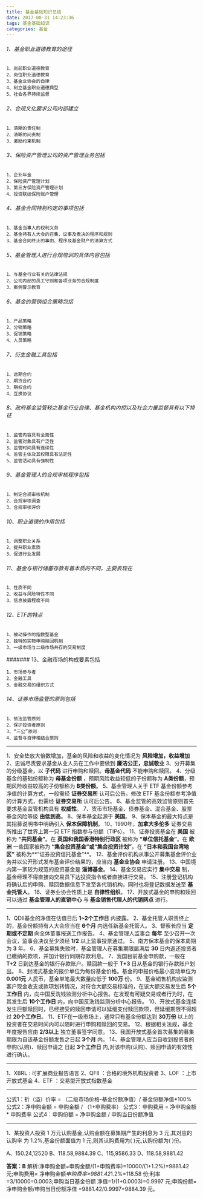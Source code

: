 ```yaml
---
title: 基金基础知识总结
date: 2017-08-31 14:23:36
tags: 基金基础知识
categories: 基金
---
```

###### 1、基金职业道德教育的途径

	1、岗前职业道德教育
    2、岗位职业道德教育
    3、基金业协会的自律
    4、树立基金职业道德典型
    5、社会各界持续监督
    
<!-- more -->
###### 2、合规文化要求公司内部建立

	1、清晰的责任制
    2、清晰的问责制
    3、激励约束机制
    
###### 3、保险资产管理公司的资产管理业务包括

	1、企业年金
    2、保险资产管理计划
    3、第三方保险资产管理计划
    4、投资联结保险账户管理
    
###### 4、基金合同特别约定的事项包括

	1、基金当事人的权利义务
    2、基金持有人大会的召集、议事及表决的程序和规则
    3、基金合同终止的事由、程序及基金财产的清算方式
    
###### 5、基金管理人进行合规培训的具体内容包括

	1、与基金行业有关的法律法规
    2、公司内部的员工守则和各项业务的合规制度
    3、案例警示教育
    

###### 6、基金的营销组合策略包括

	1、产品策略
    2、分销策略
    3、促销策略
    4、人员策略
    
###### 7、衍生金融工具包括

	1、远期合约
    2、期货合约
    3、期权合约
    4、互换协议
    
###### 8、政府基金监管较之基金行业自律、基金机构内控以及社会力量监督具有以下特征

	1、监管内容具有全面性
    2、监管对象具有广泛性
    3、监管时间具有连续性
    4、监管主体及其权限具有法定性
    5、监管活动具有强制性
    
###### 9、基金管理人的合规审核程序包括

	1、制定合规审核机制
    2、合规审核调查
    3、合规审核评价
    
###### 10、职业道德的作用包括

	1、调整职业关系
    2、提升职业素质
    3、促进行业发展
    
###### 11、基金与银行储蓄存款有着本质的不同，主要表现在
	
    1、性质不同
    2、收益与风险特性不同
    3、信息披露程度不同
    
###### 12、ETF的特点

	1、被动操作的指数型基金
    2、独特的实物申购赎回机制
    3、一级市场与二级市场共存的交易制度
    
####### 13、金融市场的构成要素包括

	1、市场参与者
    2、金融工具
    3、金融交易的组织方式
    
###### 14、证券市场监管的原则包括

	1、依法监管原则
    2、保护投资者原则
    3、“三公”原则
    4、监督与自律相结合原则

----------------

1、安全垫放大倍数增加，基金的风险和收益的变化情况为 **风险增加，收益增加**
2、忠诚尽责要求基金从业人员在工作中要做到 **廉洁公正，忠诚敬业**
3、分开募集的分级基金，以 **子代码** 进行申购和赎回。**母基金代码** 不能申购和赎回。
4、分级基金的基础份额称为 **母基金份额** ，预期风险收益较低的子份额称为 **A类份额**，预期风险收益较高的子份额称为 **B类份额**。
5、基金管理人关于 ETF 基金份额参考净值的计算方式，一般需经 **证券交易所** 认可后公告。修改 ETF 基金份额参考净值的计算方式，也需经 **证券交易所** 认可后公告。
6、基金监管的高效监管原则首先要求基金监管机构具有 **权威性**。
7、货币市场基金、债券基金、混合基金、股票基金风险等级 **由低到高**。
8、保本基金起源于 **美国**。
9、保本基金的最大特点是其招募说明书中明确引入 **保本保障机制**。
10、1990年，**加拿大多伦多** 证券交易所推出了世界上第一只 ETF 指数参与份额（TIPs）。
11、证券投资基金在 **美国** 被称为 **“共同基金”**。在 **英国和我国香港特别行政区** 被称为 **“单位信托基金”**。在 **欧洲** 一些国家被称为 **“集合投资基金”或“集合投资计划”**。在 **“日本和我国台湾地区”** 被称为**“证券投资信托基金”**。
12、基金评价机构从事公开募集基金评价业务并以公开形式发布基金评价结果的，应当向 **基金业协会** 申请注册。
13、中国境内第一家较为规范的投资基金是 **淄博基金**。
14、基金交易应实行 **集中交易** 制，基金经理不得直接向交易员下达投资指令或者直接进行交易。
15、注册登记机构将确认后的申购、赎回数据信息下发至各代销机构，同时也将登记数据发送至 **基金托管人**。
16、证券业协会性质上是 **自律性组织**。
17、开放式基金的申购和赎回可以通过 **基金管理人的直销中心** 与 **基金销售代理人的代销网点** 进行。


----------------

1、QDII基金的净值在估值日后 **1~2个工作日** 内披露。
2、基金托管人职责终止的，基金份额持有人大会应当在 **6个月** 内选任新基金托管人。
3、督察长应当 **定期或不定期** 向全体董事报送工作报告。
4、基金管理人监事会 **每年** 至少召开一次会议，监事会决议至少须经 **1/2** 以上监事投票通过。
5、南方保本基金的保本周期为 **3** 年。
6、基金募集失败时，基金管理人在募集期限届满后 **30** 日内返还投资者已缴纳的款项，并加计银行同期存款利息。
7、我国目前基金申购款，一般在 **T+2** 日到达基金的银行存款账户。赎回款一般于 **T+3** 日从基金的银行存款账户划出。
8、封闭式基金的报价单位为每份基金价格。基金的申报价格最小变动单位为 **0.001元** 人民币，基金单笔最大数量应低于 **100万** 份。
9、基金销售机构应监测客户现金收支或款项划转情况，对符合大额交易标准的，在该大额交易发生后 **5个工作日** 内，向中国反洗钱监测分析中心报告。在发现有可疑交易或者行为时，在其发生后 **10个工作日** 内，向中国反洗钱监测分析中心报告。
10、开放式基金连续发生巨额赎回时，已经接受的赎回申请可以延缓支付赎回款项，但延缓期限不得超过 **20个工作日**。
11、ETF在一级市场上，通常只有基金份额达到 **30万份** 以上的投资者在交易时间内可以随时进行申购和赎回的交易。
12、根据相关法规，基金年度报告应由 **2/3以上** 独立董事签字同意。 
13、我国开放式基金首次募集的募集期限为自该基金份额发售之日起 **3个月** 内。
14、基金管理人应当自收到投资者的申购(认购)、赎回申请之 日起 **3个工作日** 内,对该申购(认购)、赎回申请的有效性进行确认。


----------------

1、XBRL : 可扩展商业报告语言
2、QFII ：合格的境外机构投资者
3、LOF ：上市开放式基金
4、ETF ：交易型开放式指数基金

----------------

公式1：折（溢）价率 = （二级市场价格-基金份额净值）/ 基金份额净值*100%
公式2：净申购金额 = 申购金额 / （1+申购费率）
公式3：申购费用 = 净申购金额 * 申购费率
公式4：申购份额 = 净申购金额 / 申购当日份额净值

-----------------

1、某投资人投资 1 万元认购基金,认购金额在募集期产生的利息为 3 元,其对应的认购率 为 1.2%,基金份额面值为 1 元,则其认购费用为( )元,认购份额为( )份。    

A、150.24,12520
B、118.58,9884.39
C、115,9586.33
D、118.58,9881.42

**答案：B**
解析:净申购金额=申购金额/(1+申购费率)=10000/(1+1.2%)=9881.42 元;申购费用= 净申购金额*申购费率=9881.42*1.2%=118.58 份;利率=3/10000=0.0003;申购当日基金份额 净值=1/(1+0.0003)=0.9997 元;申购份额=净申购金额/申购当日份额净值 =9881.42/0.9997=9884.39 元。
